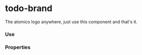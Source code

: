 # todo-brand

The atomico logo anywhere, just use this component and that's it.

### Use

<doc-show-html show style-preview="background:black">
    <todo-brand color="#fff"></todo-brand>
</doc-show-html>

### Properties

<doc-props selector="todo-brand"></doc-props>

<script type="module" src="todo-brand.js"></script>
